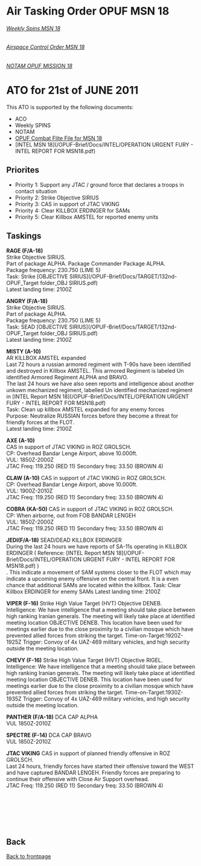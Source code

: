 # Air Tasking Order OPUF MSN 18



###### [Weekly Spins MSN 18](/OPUF-Brief/Docs/SPINS_18.html)
###### [Airspace Control Order MSN 18](/OPUF-Brief/Docs/ACO/ACO_18.html)
###### [NOTAM OPUF MISSION 18](/OPUF-Brief/Docs/NOTAM/NOTAM_18.html)

# ATO for 21st of JUNE 2011
This ATO is supported by the following documents: <br>
* ACO
* Weekly SPINS
* NOTAM
* [OPUF Combat Flite File for MSN 18](/OPUF-Brief/Combatflite/OPUF_MSN_18.cf)
* [INTEL MSN 18](/OPUF-Brief/Docs/INTEL/OPERATION URGENT FURY - INTEL REPORT FOR MSN18.pdf)


## Priorites
* Priority 1: Support any JTAC / ground force that declares a troops in contact situation
* Priority 2: Strike Objective SIRIUS
* Priority 3: CAS in support of JTAC VIKING
* Priority 4: Clear KILLBOX ERDINGER for SAMs
* Priority 5: Clear Killbox AMSTEL for reported enemy units


## Taskings

**RAGE (F/A-18)**<br>
Strike Objective SIRIUS. <br>
Part of package ALPHA. Package Commander Package ALPHA.<br>
Package frequency: 230.750 (LIME 5) <br>
Task: Strike
[OBJECTIVE SIRIUS](/OPUF-Brief/Docs/TARGET/132nd-OPUF_Target folder_OBJ SIRIUS.pdf)  <br>
Latest landing time: 2100Z <br>



**ANGRY (F/A-18)**<br>
Strike Objective SIRIUS. <br>
Part of package ALPHA.<br>
Package frequency: 230.750 (LIME 5) <br>
Task: SEAD
[OBJECTIVE SIRIUS](/OPUF-Brief/Docs/TARGET/132nd-OPUF_Target folder_OBJ SIRIUS.pdf)  <br>
Latest landing time: 2100Z <br>



**MISTY (A-10)**<br>
AR KILLBOX AMSTEL expanded<br>
Last 72 hours a russian armored regiment with T-90s have been identified and  destroyed in Killbox AMSTEL. This armored Regiment is labeled Un identified Armored
Regiment ALPHA and BRAVO.<br>
The last 24 hours we have also seen reports and intelligence about another unkown mechanized regiment, labelled Un identified mechanized regiment in 
[INTEL Report MSN 18](/OPUF-Brief/Docs/INTEL/OPERATION URGENT FURY - INTEL REPORT FOR MSN18.pdf) <br>
Task: Clean up killbox AMSTEL expanded for any enemy forces <br>
Purpose: Neutralize RUSSIAN forces before they become a threat for friendly forces at the FLOT. <br>
Latest landing time: 2100Z <br>



**AXE (A-10)**<br>
CAS in support of JTAC VIKING in ROZ GROLSCH.<br>
CP: Overhead Bandar Lenge Airport, above 10.000ft.<br>
VUL: 1850Z-2000Z<br>
JTAC Freq: 119.250 (RED 11)  Secondary freq: 33.50 (BROWN 4)<br>



**CLAW (A-10)**
CAS in support of JTAC VIKING in ROZ GROLSCH.<br>
CP: Overhead Bandar Lenge Airport, above 10.000ft.<br>
VUL: 1900Z-2010Z<br>
JTAC Freq: 119.250 (RED 11)  Secondary freq: 33.50 (BROWN 4)<br>



**COBRA (KA-50)**
CAS in support of JTAC VIKING in ROZ GROLSCH.<br>
CP: When airborne, out from FOB BANDAR LENGEH<br>
VUL: 1850Z-2000Z<br>
JTAC Freq: 119.250 (RED 11)  Secondary freq: 33.50 (BROWN 4)<br>



**JEDI(F/A-18)**
SEAD/DEAD KILLBOX ERDINGER<br>
During the last 24 hours we have reports of SA-11s operating in KILLBOX ERDINGER ( Reference: [INTEL Report MSN 18](/OPUF-Brief/Docs/INTEL/OPERATION URGENT FURY - INTEL REPORT FOR MSN18.pdf) )<br>. 
This indicate a movement of SAM systems closer to the FLOT which may indicate a upcoming enemy offensive on the central front. It is a even chance that additional SAMs are located within 
the killbox.
Task: Clear Killbox ERDINGER for enemy SAMs 
Latest landing time: 2100Z <br>



**VIPER (F-16)**
Strike High Value Target (HVT) Objective DENEB.<br>
Intelligence: We have intelligence that a meeting should take place between high ranking Iranian generals.  The meeting will likely take place at identified meeting location
OBJECTIVE DENEB. This location have been used for meetings earlier due to the close proximity to a civilian mosque which have prevented allied forces from striking the target.
Time-on-Target:1920Z-1925Z
Trigger: Convoy of 4x UAZ-469 military vehicles, and high security outside the meeting location.



**CHEVY (F-16)**
Strike High Value Target (HVT) Objective RIGEL.<br>
Intelligence: We have intelligence that a meeting should take place between high ranking Iranian generals.  The meeting will likely take place at identified meeting location
OBJECTIVE DENEB. This location have been used for meetings earlier due to the close proximity to a civilian mosque which have prevented allied forces from striking the target.
Time-on-Target:1930Z-1935Z
Trigger: Convoy of 4x UAZ-469 military vehicles, and high security outside the meeting location.



**PANTHER (F/A-18)**
DCA CAP ALPHA <br>
VUL 1850Z-2010Z<br>



**SPECTRE (F-14)**
DCA CAP BRAVO <br>
VUL 1850Z-2010Z<br>


**JTAC VIKING**
CAS in support of planned friendly offensive in ROZ GROLSCH. <br>
Last 24 hours, friendly forces have started their offensive toward the WEST and have captured BANDAR LENGEH. Friendly forces are preparing to continue their offensive with 
Close Air Support overhead.<br>
JTAC Freq: 119.250 (RED 11)  Secondary freq: 33.50 (BROWN 4)


<br>
<br>
<br>
<br>
<br>




## Back
[Back to frontpage](https://132nd-vwing.github.io/OPUF-Brief/)